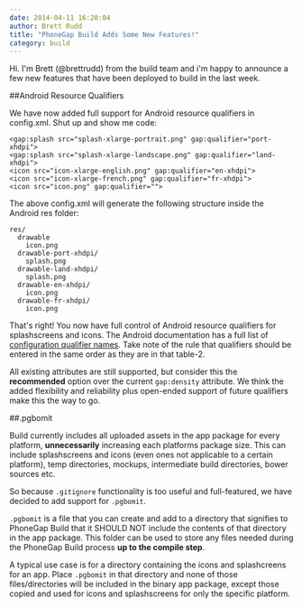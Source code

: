 ```yaml
---
date: 2014-04-11 16:20:04
author: Brett Rudd
title: "PhoneGap Build Adds Some New Features!"
category: build
---
```


Hi. I'm Brett (@brettrudd) from the build team and i'm happy to announce a few new features that have been deployed to build in the last week.

<!-- end-slug -->
##Android Resource Qualifiers


We have now added full support for Android resource qualifiers in config.xml. Shut up and show me code:

    <gap:splash src="splash-xlarge-portrait.png" gap:qualifier="port-xhdpi">
    <gap:splash src="splash-xlarge-landscape.png" gap:qualifier="land-xhdpi">
    <icon src="icon-xlarge-english.png" gap:qualifier="en-xhdpi">
    <icon src="icon-xlarge-french.png" gap:qualifier="fr-xhdpi">
    <icon src="icon.png" gap:qualifier="">

The above config.xml will generate the following structure inside the Android res folder:

    res/
      drawable  
        icon.png
      drawable-port-xhdpi/  
        splash.png  
      drawable-land-xhdpi/  
        splash.png  
      drawable-en-xhdpi/  
        icon.png  
      drawable-fr-xhdpi/
        icon.png

That's right! You now have full control of Android resource qualifiers for splashscreens and icons. The Android documentation has a full
list of [configuration qualifier names](http://developer.android.com/guide/topics/resources/providing-resources.html). Take note of the rule that qualifiers should be entered
in the same order as they are in that table-2.

All existing attributes are still supported, but consider this the **recommended** option over the current `gap:density` attribute.  We think the added flexibility and reliability plus open-ended support of future qualifiers make this the way to go.

##.pgbomit


Build currently includes all uploaded assets in the app package for every platform, **unnecessarily** increasing each platforms package size. This can include splashscreens and icons (even ones not applicable to a certain platform), temp directories, mockups, intermediate build directories, bower sources etc.

So because `.gitignore` functionality is too useful and full-featured, we have decided to add support for `.pgbomit`.

`.pgbomit` is a file that you can create and add to a directory that signifies to PhoneGap Build that it SHOULD NOT include the contents of that directory in the app package. This folder can be used to store any files needed during the PhoneGap Build process **up to the compile step**.

A typical use case is for a directory containing the icons and splashcreens for an app. Place `.pgbomit` in that directory and none of those files/directories will be included in the binary app package, except those copied and used for icons and splashscreens for only the specific platform.
